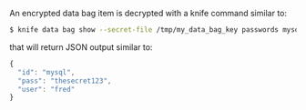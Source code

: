 An encrypted data bag item is decrypted with a knife command similar to:

``` bash
$ knife data bag show --secret-file /tmp/my_data_bag_key passwords mysql
```

that will return JSON output similar to:

``` javascript
{
  "id": "mysql",
  "pass": "thesecret123",
  "user": "fred"
}
```